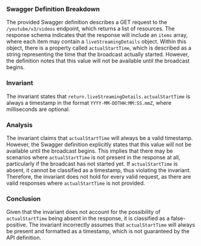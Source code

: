 ### Swagger Definition Breakdown
The provided Swagger definition describes a GET request to the `/youtube/v3/videos` endpoint, which returns a list of resources. The response schema indicates that the response will include an `items` array, where each item may contain a `liveStreamingDetails` object. Within this object, there is a property called `actualStartTime`, which is described as a string representing the time that the broadcast actually started. However, the definition notes that this value will not be available until the broadcast begins.

### Invariant
The invariant states that `return.liveStreamingDetails.actualStartTime` is always a timestamp in the format `YYYY-MM-DDTHH:MM:SS.mmZ`, where milliseconds are optional.

### Analysis
The invariant claims that `actualStartTime` will always be a valid timestamp. However, the Swagger definition explicitly states that this value will not be available until the broadcast begins. This implies that there may be scenarios where `actualStartTime` is not present in the response at all, particularly if the broadcast has not started yet. If `actualStartTime` is absent, it cannot be classified as a timestamp, thus violating the invariant. Therefore, the invariant does not hold for every valid request, as there are valid responses where `actualStartTime` is not provided.

### Conclusion
Given that the invariant does not account for the possibility of `actualStartTime` being absent in the response, it is classified as a false-positive. The invariant incorrectly assumes that `actualStartTime` will always be present and formatted as a timestamp, which is not guaranteed by the API definition.
